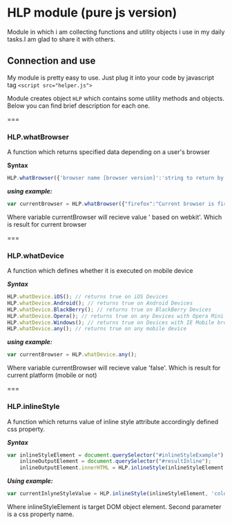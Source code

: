 # HLP module (pure js version)


Module in which i am collecting functions and utility objects i use in my daily tasks.I am glad to share it with others.

## Connection and use

My module is pretty easy to use. Just plug it into your code by javascript tag `<script src="helper.js">`

Module creates object `HLP` which contains some utility methods and objects. Below you can find brief description for each one.

===

### HLP.whatBrowser

A function which returns specified data depending on a user's browser

**Syntax**

```javascript
HLP.whatBrowser({'browser name [browser version]':'string to return by function', ...});
```

***using example:***

```javascript
var currentBrowser = HLP.whatBrowser({"firefox":"Current browser is firefox","ie":"Explorer you dont know how to rock","chrome safari":" based on webkit","opera":"geek opera"});
```

Where variable currentBrowser will recieve value ' based on webkit'. Which is result for current browser

===

### HLP.whatDevice

A function which defines whether it is executed on mobile device

***Syntax***

```javascript
HLP.whatDevice.iOS(); // returns true on iOS Devices
HLP.whatDevice.Android(); // returns true on Android Devices
HLP.whatDevice.BlackBerry(); // returns true on BlackBerry Devices
HLP.whatDevice.Opera(); // returns true on any Devices with Opera Mini or Opera Mobile browser
HLP.whatDevice.Windows(); // returns true on Devices with IE Mobile browser
HLP.whatDevice.any(); // returns true on any mobile device
```

***using example:***

```javascript
var currentBrowser = HLP.whatDevice.any();
```

Where variable currentBrowser will recieve value 'false'. Which is result for current platform (mobile or not)

===

### HLP.inlineStyle

A function which returns value of inline style attribute accordingly defined css property.

***Syntax***

```javascript
var inlineStyleElement = document.querySelector("#inlineStyleExample"),
	inlineOutputElement = document.querySelector("#resultInline");
	inlineOutputElement.innerHTML = HLP.inlineStyle(inlineStyleElement, 'color');
```

***Using example:***

```javascript
var currentInlyneStyleValue = HLP.inlineStyle(inlineStyleElement, 'color');
```

Where inlineStyleElement is target DOM object element. Second parameter is a css property name.
